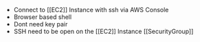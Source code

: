 - Connect to [[EC2]] Instance with ssh via AWS Console
- Browser based shell
- Dont need key pair
- SSH need to be open on the [[EC2]] Instance [[SecurityGroup]]